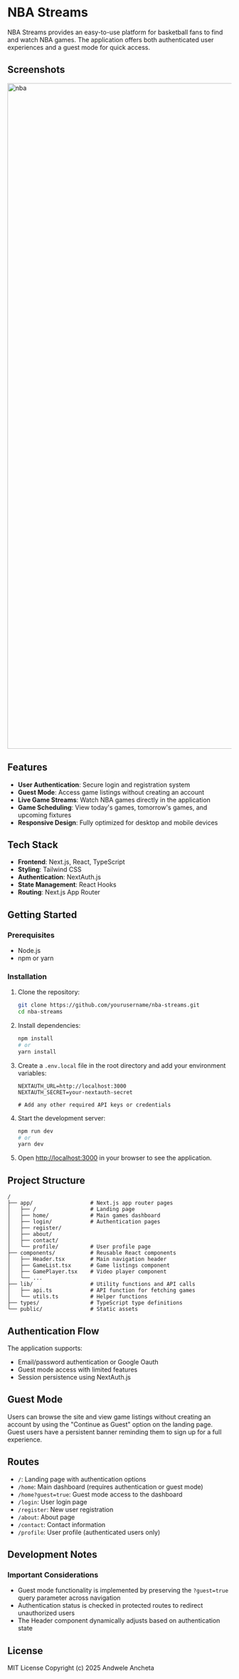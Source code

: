 # NBA Streams

NBA Streams provides an easy-to-use platform for basketball fans to find and watch NBA games. The application offers both authenticated user experiences and a guest mode for quick access.

## Screenshots
<img width="1493" alt="nba" src="https://github.com/user-attachments/assets/14595d8a-82b9-4da9-b811-287f96e78c02" />

## Features

- **User Authentication**: Secure login and registration system
- **Guest Mode**: Access game listings without creating an account
- **Live Game Streams**: Watch NBA games directly in the application
- **Game Scheduling**: View today's games, tomorrow's games, and upcoming fixtures
- **Responsive Design**: Fully optimized for desktop and mobile devices

## Tech Stack

- **Frontend**: Next.js, React, TypeScript
- **Styling**: Tailwind CSS
- **Authentication**: NextAuth.js
- **State Management**: React Hooks
- **Routing**: Next.js App Router

## Getting Started

### Prerequisites

- Node.js
- npm or yarn

### Installation

1. Clone the repository:
   ```bash
   git clone https://github.com/yourusername/nba-streams.git
   cd nba-streams
   ```

2. Install dependencies:
   ```bash
   npm install
   # or
   yarn install
   ```

3. Create a `.env.local` file in the root directory and add your environment variables:
   ```
   NEXTAUTH_URL=http://localhost:3000
   NEXTAUTH_SECRET=your-nextauth-secret
   
   # Add any other required API keys or credentials
   ```

4. Start the development server:
   ```bash
   npm run dev
   # or
   yarn dev
   ```

5. Open [http://localhost:3000](http://localhost:3000) in your browser to see the application.

## Project Structure

```
/
├── app/                  # Next.js app router pages
│   ├── /                 # Landing page
│   ├── home/             # Main games dashboard
│   ├── login/            # Authentication pages
│   ├── register/
│   ├── about/
│   ├── contact/
│   └── profile/          # User profile page
├── components/           # Reusable React components
│   ├── Header.tsx        # Main navigation header
│   ├── GameList.tsx      # Game listings component
│   ├── GamePlayer.tsx    # Video player component
│   └── ...
├── lib/                  # Utility functions and API calls
│   ├── api.ts            # API function for fetching games
│   └── utils.ts          # Helper functions
├── types/                # TypeScript type definitions
└── public/               # Static assets
```

## Authentication Flow

The application supports:
- Email/password authentication or Google Oauth
- Guest mode access with limited features
- Session persistence using NextAuth.js

## Guest Mode

Users can browse the site and view game listings without creating an account by using the "Continue as Guest" option on the landing page. Guest users have a persistent banner reminding them to sign up for a full experience.

## Routes

- `/`: Landing page with authentication options
- `/home`: Main dashboard (requires authentication or guest mode)
- `/home?guest=true`: Guest mode access to the dashboard
- `/login`: User login page
- `/register`: New user registration
- `/about`: About page
- `/contact`: Contact information
- `/profile`: User profile (authenticated users only)

## Development Notes

### Important Considerations

- Guest mode functionality is implemented by preserving the `?guest=true` query parameter across navigation
- Authentication status is checked in protected routes to redirect unauthorized users
- The Header component dynamically adjusts based on authentication state

## License

MIT License Copyright (c) 2025 Andwele Ancheta
